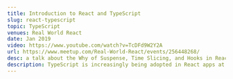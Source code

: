 ```yaml
---
title: Introduction to React and TypeScript
slug: react-typescript
topic: TypeScript
venues: Real World React
date: Jan 2019
video: https://www.youtube.com/watch?v=TcDFd9W2Y2A
url: https://www.meetup.com/Real-World-React/events/256448268/
desc: a talk about the Why of Suspense, Time Slicing, and Hooks in React
description: TypeScript is increasingly being adopted in React apps at scale, from AirBnb to Shopify to Atlassian. In this live coding talk, we walk through best practices and introduce everything you need to know to get started, WITHOUT getting lost in arcane generic type logic!
---
```

